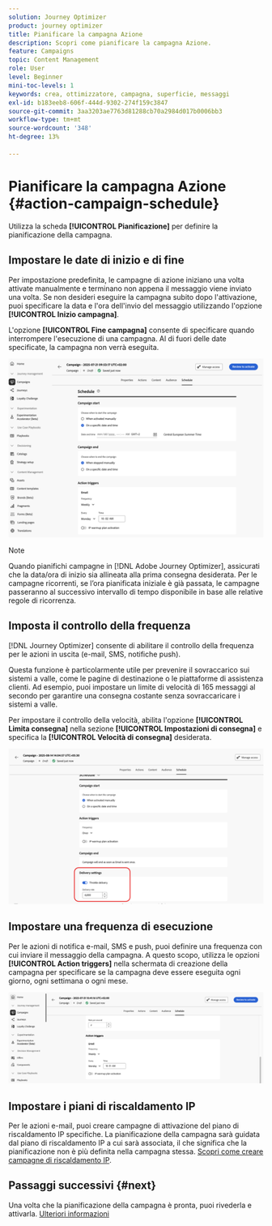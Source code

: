 ```yaml
---
solution: Journey Optimizer
product: journey optimizer
title: Pianificare la campagna Azione
description: Scopri come pianificare la campagna Azione.
feature: Campaigns
topic: Content Management
role: User
level: Beginner
mini-toc-levels: 1
keywords: crea, ottimizzatore, campagna, superficie, messaggi
exl-id: b183eeb8-606f-444d-9302-274f159c3847
source-git-commit: 3aa3203ae7763d81288cb70a2984d017b0006bb3
workflow-type: tm+mt
source-wordcount: '348'
ht-degree: 13%

---
```


# Pianificare la campagna Azione {#action-campaign-schedule}

Utilizza la scheda **[!UICONTROL Pianificazione]** per definire la pianificazione della campagna.

## Impostare le date di inizio e di fine

Per impostazione predefinita, le campagne di azione iniziano una volta attivate manualmente e terminano non appena il messaggio viene inviato una volta. Se non desideri eseguire la campagna subito dopo l&#39;attivazione, puoi specificare la data e l&#39;ora dell&#39;invio del messaggio utilizzando l&#39;opzione **[!UICONTROL Inizio campagna]**.

L&#39;opzione **[!UICONTROL Fine campagna]** consente di specificare quando interrompere l&#39;esecuzione di una campagna. Al di fuori delle date specificate, la campagna non verrà eseguita.

![](assets/create-campaign-schedule.png)

>[!NOTE]
>
>Quando pianifichi campagne in [!DNL Adobe Journey Optimizer], assicurati che la data/ora di inizio sia allineata alla prima consegna desiderata. Per le campagne ricorrenti, se l’ora pianificata iniziale è già passata, le campagne passeranno al successivo intervallo di tempo disponibile in base alle relative regole di ricorrenza.

## Imposta il controllo della frequenza

[!DNL Journey Optimizer] consente di abilitare il controllo della frequenza per le azioni in uscita (e-mail, SMS, notifiche push).

Questa funzione è particolarmente utile per prevenire il sovraccarico sui sistemi a valle, come le pagine di destinazione o le piattaforme di assistenza clienti. Ad esempio, puoi impostare un limite di velocità di 165 messaggi al secondo per garantire una consegna costante senza sovraccaricare i sistemi a valle.

Per impostare il controllo della velocità, abilita l&#39;opzione **[!UICONTROL Limita consegna]** nella sezione **[!UICONTROL Impostazioni di consegna]** e specifica la **[!UICONTROL Velocità di consegna]** desiderata.

![](assets/throttling-rate-control.png)

## Impostare una frequenza di esecuzione

Per le azioni di notifica e-mail, SMS e push, puoi definire una frequenza con cui inviare il messaggio della campagna. A questo scopo, utilizza le opzioni **[!UICONTROL Action triggers]** nella schermata di creazione della campagna per specificare se la campagna deve essere eseguita ogni giorno, ogni settimana o ogni mese.

![](assets/action-triggers.png)

## Impostare i piani di riscaldamento IP

Per le azioni e-mail, puoi creare campagne di attivazione del piano di riscaldamento IP specifiche. La pianificazione della campagna sarà guidata dal piano di riscaldamento IP a cui sarà associata, il che significa che la pianificazione non è più definita nella campagna stessa. [Scopri come creare campagne di riscaldamento IP](../configuration/ip-warmup-campaign.md).

## Passaggi successivi {#next}

Una volta che la pianificazione della campagna è pronta, puoi rivederla e attivarla. [Ulteriori informazioni](review-activate-campaign.md)
